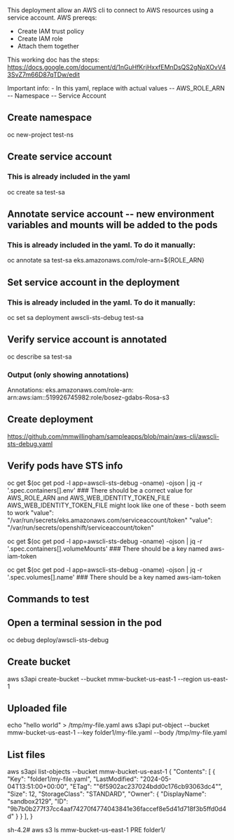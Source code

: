 This deployment allow an AWS cli to connect to AWS resources using a service account.
AWS prereqs:
- Create IAM trust policy
- Create IAM role
- Attach them together

This working doc has the steps:
https://docs.google.com/document/d/1nGuHfKrjHxxfEMnDsQS2gNqXOvV43SvZ7m66D87qTDw/edit

Important info:
    - In this yaml, replace with actual values
    -- AWS_ROLE_ARN
    -- Namespace
    -- Service Account


## Create namespace
oc new-project test-ns

## Create service account
### This is already included in the yaml
oc create sa test-sa

## Annotate service account -- new environment variables and mounts will be added to the pods
### This is already included in the yaml. To do it manually:
oc annotate sa test-sa eks.amazonaws.com/role-arn=${ROLE_ARN}

## Set service account in the deployment
### This is already included in the yaml. To do it manually:
oc set sa deployment awscli-sts-debug test-sa

## Verify service account is annotated
oc describe sa test-sa
### Output (only showing annotations)
Annotations:         eks.amazonaws.com/role-arn: arn:aws:iam::519926745982:role/bosez-gdabs-Rosa-s3

## Create deployment
https://github.com/mmwillingham/sampleapps/blob/main/aws-cli/awscli-sts-debug.yaml

## Verify pods have STS info
oc get $(oc get pod -l app=awscli-sts-debug -oname) -ojson | jq -r '.spec.containers[].env'
    ### There should be a correct value for AWS_ROLE_ARN and AWS_WEB_IDENTITY_TOKEN_FILE
    AWS_WEB_IDENTITY_TOKEN_FILE might look like one of these - both seem to work
    "value": "/var/run/secrets/eks.amazonaws.com/serviceaccount/token"
    "value": "/var/run/secrets/openshift/serviceaccount/token"


oc get $(oc get pod -l app=awscli-sts-debug -oname) -ojson | jq -r '.spec.containers[].volumeMounts'
    ### There should be a key named aws-iam-token

oc get $(oc get pod -l app=awscli-sts-debug -oname) -ojson | jq -r '.spec.volumes[].name'
    ### There should be a key named aws-iam-token



## Commands to test
## Open a terminal session in the pod
oc debug deploy/awscli-sts-debug

## Create bucket
aws s3api create-bucket --bucket mmw-bucket-us-east-1 --region us-east-1

## Uploaded file
echo "hello world" > /tmp/my-file.yaml
aws s3api put-object --bucket mmw-bucket-us-east-1 --key folder1/my-file.yaml --body /tmp/my-file.yaml

## List files
aws s3api list-objects --bucket mmw-bucket-us-east-1
{
    "Contents": [
        {
            "Key": "folder1/my-file.yaml",
            "LastModified": "2024-05-04T13:51:00+00:00",
            "ETag": "\"6f5902ac237024bdd0c176cb93063dc4\"",
            "Size": 12,
            "StorageClass": "STANDARD",
            "Owner": {
                "DisplayName": "sandbox2129",
                "ID": "9b7b0b277f37cc4aaf74270f4774043841e36faccef8e5d41d718f3b5ffd0d4d"
            }
        }
    ],
}


sh-4.2# aws s3 ls mmw-bucket-us-east-1 
                           PRE folder1/
